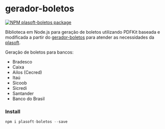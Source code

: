 # gerador-boletos

<!-- [START badges] -->
[![NPM plasoft-boletos package](https://img.shields.io/npm/v/plasoft-boletos.svg)](https://npmjs.org/package/plasoft-boletos)
<!-- [END badges] -->

Biblioteca em Node.js para geração de boletos utilizando PDFKit baseada e modificada a partir do [gerador-boletos](https://npmjs.org/package/gerador-boletos) para atender as necessidades da [plasoft](http://plasoft.com.br).  


Geração de boletos para bancos:
- Bradesco
- Caixa
- Ailos (Cecred)
- Itaú
- Sicoob
- Sicredi
- Santander
- Banco do Brasil

### Install

```javascript
npm i plasoft-boletos --save
```



